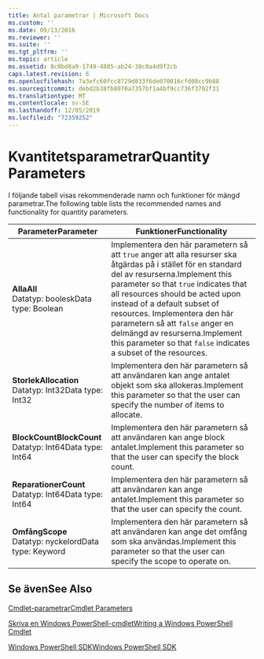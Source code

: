 ```yaml
---
title: Antal parametrar | Microsoft Docs
ms.custom: ''
ms.date: 09/13/2016
ms.reviewer: ''
ms.suite: ''
ms.tgt_pltfrm: ''
ms.topic: article
ms.assetid: 8c0bd8a9-1749-4885-ab24-38c0a4d9f2cb
caps.latest.revision: 6
ms.openlocfilehash: 7a3efc60fcc8729d833f6de070016cfd08cc9b88
ms.sourcegitcommit: debd2b38fb8070a7357bf1a4bf9cc736f3702f31
ms.translationtype: MT
ms.contentlocale: sv-SE
ms.lasthandoff: 12/05/2019
ms.locfileid: "72359252"
---
```

# <a name="quantity-parameters"></a><span data-ttu-id="512db-102">Kvantitetsparametrar</span><span class="sxs-lookup"><span data-stu-id="512db-102">Quantity Parameters</span></span>

<span data-ttu-id="512db-103">I följande tabell visas rekommenderade namn och funktioner för mängd parametrar.</span><span class="sxs-lookup"><span data-stu-id="512db-103">The following table lists the recommended names and functionality for quantity parameters.</span></span>

|<span data-ttu-id="512db-104">Parameter</span><span class="sxs-lookup"><span data-stu-id="512db-104">Parameter</span></span>|<span data-ttu-id="512db-105">Funktioner</span><span class="sxs-lookup"><span data-stu-id="512db-105">Functionality</span></span>|
|---|---|
|<span data-ttu-id="512db-106">**Alla**</span><span class="sxs-lookup"><span data-stu-id="512db-106">**All**</span></span><br><span data-ttu-id="512db-107">Datatyp: boolesk</span><span class="sxs-lookup"><span data-stu-id="512db-107">Data type: Boolean</span></span>|<span data-ttu-id="512db-108">Implementera den här parametern så att `true` anger att alla resurser ska åtgärdas på i stället för en standard del av resurserna.</span><span class="sxs-lookup"><span data-stu-id="512db-108">Implement this parameter so that `true` indicates that all resources should be acted upon instead of a default subset of resources.</span></span> <span data-ttu-id="512db-109">Implementera den här parametern så att `false` anger en delmängd av resurserna.</span><span class="sxs-lookup"><span data-stu-id="512db-109">Implement this parameter so that `false` indicates a subset of the resources.</span></span>|
|<span data-ttu-id="512db-110">**Storlek**</span><span class="sxs-lookup"><span data-stu-id="512db-110">**Allocation**</span></span><br><span data-ttu-id="512db-111">Datatyp: Int32</span><span class="sxs-lookup"><span data-stu-id="512db-111">Data type: Int32</span></span>|<span data-ttu-id="512db-112">Implementera den här parametern så att användaren kan ange antalet objekt som ska allokeras.</span><span class="sxs-lookup"><span data-stu-id="512db-112">Implement this parameter so that the user can specify the number of items to allocate.</span></span>|
|<span data-ttu-id="512db-113">**BlockCount**</span><span class="sxs-lookup"><span data-stu-id="512db-113">**BlockCount**</span></span><br><span data-ttu-id="512db-114">Datatyp: Int64</span><span class="sxs-lookup"><span data-stu-id="512db-114">Data type: Int64</span></span>|<span data-ttu-id="512db-115">Implementera den här parametern så att användaren kan ange block antalet.</span><span class="sxs-lookup"><span data-stu-id="512db-115">Implement this parameter so that the user can specify the block count.</span></span>|
|<span data-ttu-id="512db-116">**Reparationer**</span><span class="sxs-lookup"><span data-stu-id="512db-116">**Count**</span></span><br><span data-ttu-id="512db-117">Datatyp: Int64</span><span class="sxs-lookup"><span data-stu-id="512db-117">Data type: Int64</span></span>|<span data-ttu-id="512db-118">Implementera den här parametern så att användaren kan ange antalet.</span><span class="sxs-lookup"><span data-stu-id="512db-118">Implement this parameter so that the user can specify the count.</span></span>|
|<span data-ttu-id="512db-119">**Omfång**</span><span class="sxs-lookup"><span data-stu-id="512db-119">**Scope**</span></span><br><span data-ttu-id="512db-120">Datatyp: nyckelord</span><span class="sxs-lookup"><span data-stu-id="512db-120">Data type: Keyword</span></span>|<span data-ttu-id="512db-121">Implementera den här parametern så att användaren kan ange det omfång som ska användas.</span><span class="sxs-lookup"><span data-stu-id="512db-121">Implement this parameter so that the user can specify the scope to operate on.</span></span>|

## <a name="see-also"></a><span data-ttu-id="512db-122">Se även</span><span class="sxs-lookup"><span data-stu-id="512db-122">See Also</span></span>

[<span data-ttu-id="512db-123">Cmdlet-parametrar</span><span class="sxs-lookup"><span data-stu-id="512db-123">Cmdlet Parameters</span></span>](./cmdlet-parameters.md)

[<span data-ttu-id="512db-124">Skriva en Windows PowerShell-cmdlet</span><span class="sxs-lookup"><span data-stu-id="512db-124">Writing a Windows PowerShell Cmdlet</span></span>](./writing-a-windows-powershell-cmdlet.md)

[<span data-ttu-id="512db-125">Windows PowerShell SDK</span><span class="sxs-lookup"><span data-stu-id="512db-125">Windows PowerShell SDK</span></span>](../windows-powershell-reference.md)
